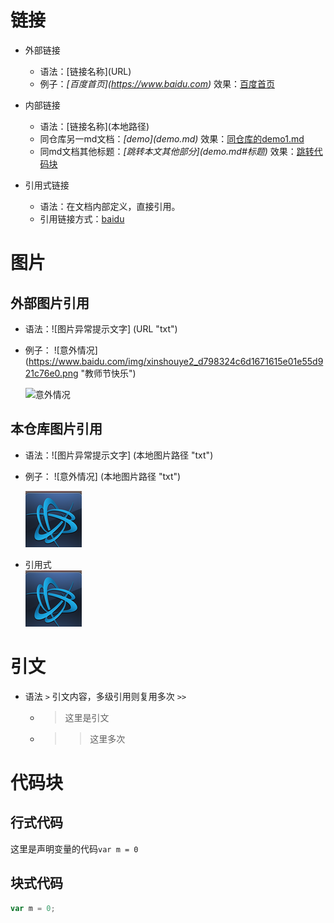 # 链接
- 外部链接  
    - 语法：\[链接名称](URL)
    - 例子：*\[百度首页](https://www.baidu.com)*  效果：[百度首页](https://www.baidu.com)

- 内部链接
    - 语法：\[链接名称](本地路径)
    - 同仓库另一md文档：*\[demo](demo.md)*  效果：[同仓库的demo1.md](demo1.md)
    - 同md文档其他标题：*\[跳转本文其他部分](demo.md#标题)*  效果：[跳转代码块](demo2.md#代码块)
    
- 引用式链接
    - 语法：在文档内部定义，直接引用。
    - 引用链接方式：[baidu]

# 图片
## 外部图片引用
- 语法：![图片异常提示文字] (URL "txt")
- 例子：  ![意外情况] (https://www.baidu.com/img/xinshouye2_d798324c6d1671615e01e55d921c76e0.png "教师节快乐")
      
      
  ![意外情况](https://www.baidu.com/img/xinshouye2_d798324c6d1671615e01e55d921c76e0.png "教师节快乐")
  
## 本仓库图片引用
- 语法：![图片异常提示文字] (本地图片路径 "txt")
- 例子：  ![意外情况] (本地图片路径 "txt")
      
      
  ![意外情况](images/90_90.png "冒泡")


- 引用式  
  ![意外情况2]
  


# 引文
- 语法 `>` 引文内容，多级引用则复用多次 `>>`
    - > 这里是引文  
    - >> 这里多次

# 代码块
## 行式代码
这里是声明变量的代码`var m = 0`

## 块式代码
```javascript
var m = 0;
```


<!-----以下是引用链接定义-->
[baidu]: https://www.baidu.com
[意外情况2]: images/90_90.png
